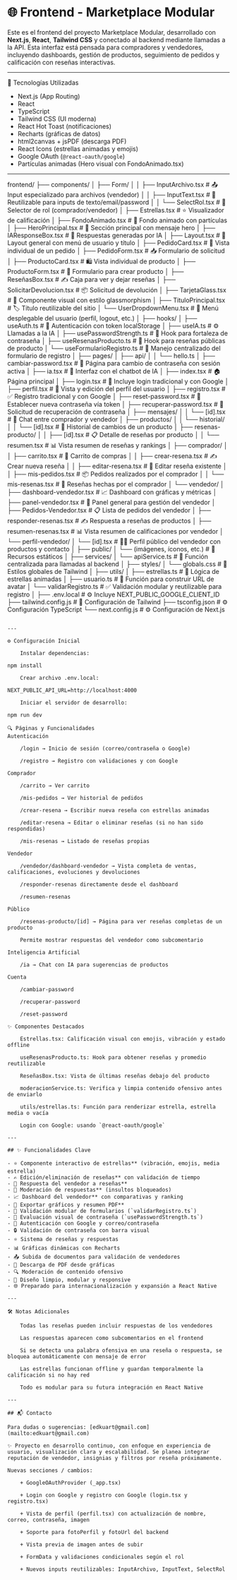 # 🌐 Frontend - Marketplace Modular

Este es el frontend del proyecto Marketplace Modular, desarrollado con **Next.js**, **React**, **Tailwind CSS** y conectado al backend mediante llamadas a la API. Esta interfaz está pensada para compradores y vendedores, incluyendo dashboards, gestión de productos, seguimiento de pedidos y calificación con reseñas interactivas.

---

🚀 Tecnologías Utilizadas

- Next.js (App Routing)
- React
- TypeScript
- Tailwind CSS (UI moderna)
- React Hot Toast (notificaciones)
- Recharts (gráficas de datos)
- html2canvas + jsPDF (descarga PDF)
- React Icons (estrellas animadas y emojis)
- Google OAuth (`@react-oauth/google`)
- Partículas animadas (Hero visual con FondoAnimado.tsx)
---

frontend/
├── components/
│   ├── Form/
│   │   ├── InputArchivo.tsx          # 📤 Input especializado para archivos (vendedor)
│   │   ├── InputText.tsx             # 🧾 Reutilizable para inputs de texto/email/password
│   │   └── SelectRol.tsx             # 👤 Selector de rol (comprador/vendedor)
│   ├── Estrellas.tsx                 # ⭐ Visualizador de calificación
│   ├── FondoAnimado.tsx              # 🌄 Fondo animado con partículas
│   ├── HeroPrincipal.tsx             # 🧵 Sección principal con mensaje hero
│   ├── IAResponseBox.tsx             # 🤖 Respuestas generadas por IA
│   ├── Layout.tsx                    # 🧱 Layout general con menú de usuario y título
│   ├── PedidoCard.tsx                # 🧾 Vista individual de un pedido
│   ├── PedidoForm.tsx                # 📥 Formulario de solicitud
│   ├── ProductoCard.tsx              # 🛍 Vista individual de producto
│   ├── ProductoForm.tsx              # 🧾 Formulario para crear producto
│   ├── ReseñasBox.tsx                # ✍️ Caja para ver y dejar reseñas
│   ├── SolicitarDevolucion.tsx       # 📦 Solicitud de devolución
│   ├── TarjetaGlass.tsx              # 🧊 Componente visual con estilo glassmorphism
│   ├── TituloPrincipal.tsx           # 🏷 Título reutilizable del sitio
│   └── UserDropdownMenu.tsx          # 👤 Menú desplegable del usuario (perfil, logout, etc.)
│
├── hooks/
│   ├── useAuth.ts                    # 🔐 Autenticación con token localStorage
│   ├── useIA.ts                      # ⚙️ Llamadas a la IA
│   ├── usePasswordStrength.ts        # 💪 Hook para fortaleza de contraseña
│   ├── useResenasProducto.ts         # 🔁 Hook para reseñas públicas de producto
│   └── useFormularioRegistro.ts      # 🧾 Manejo centralizado del formulario de registro
│
├── pages/
│   ├── api/
│   │   └── hello.ts
│   ├── cambiar-password.tsx          # 🔑 Página para cambio de contraseña con sesión activa
│   ├── ia.tsx                        # 🧠 Interfaz con el chatbot de IA
│   ├── index.tsx                     # 🏠 Página principal
│   ├── login.tsx                     # 🔐 Incluye login tradicional y con Google
│   ├── perfil.tsx                    # 👤 Vista y edición del perfil del usuario
│   ├── registro.tsx                  # ✅ Registro tradicional y con Google
│   ├── reset-password.tsx            # 🔐 Establecer nueva contraseña vía token
│   ├── recuperar-password.tsx        # 📨 Solicitud de recuperación de contraseña
│   ├── mensajes/
│   │   └── [id].tsx                  # 💬 Chat entre comprador y vendedor
│   ├── productos/
│   │   └── historial/
│   │       └── [id].tsx              # 📜 Historial de cambios de un producto
│   ├── resenas-producto/
│   │   ├── [id].tsx                  # 📋 Detalle de reseñas por producto
│   │   └── resumen.tsx              # 📊 Vista resumen de reseñas y rankings
│   ├── comprador/
│   │   ├── carrito.tsx               # 🛒 Carrito de compras
│   │   ├── crear-resena.tsx         # ✍️ Crear nueva reseña
│   │   ├── editar-resena.tsx        # 📝 Editar reseña existente
│   │   ├── mis-pedidos.tsx          # 📦 Pedidos realizados por el comprador
│   │   └── mis-resenas.tsx          # 🧾 Reseñas hechas por el comprador
│   └── vendedor/
│       ├── dashboard-vendedor.tsx   # 📈 Dashboard con gráficas y métricas
│       ├── panel-vendedor.tsx       # 🧮 Panel general para gestión del vendedor
│       ├── Pedidos-Vendedor.tsx     # 📋 Lista de pedidos del vendedor
│       ├── responder-resenas.tsx    # ✍️ Respuesta a reseñas de productos
│       ├── resumen-resenas.tsx      # 📊 Vista resumen de calificaciones por vendedor
│       └── perfil-vendedor/
│           └── [id].tsx             # 🧑‍💼 Perfil público del vendedor con productos y contacto
│
├── public/
│   └── (imágenes, íconos, etc.)      # 📁 Recursos estáticos
│
├── services/
│   └── apiService.ts                # 📡 Función centralizada para llamadas al backend
│
├── styles/
│   └── globals.css                  # 🎨 Estilos globales de Tailwind
│
├── utils/
│   ├── estrellas.ts                 # 🌟 Lógica de estrellas animadas
│   ├── usuario.ts                   # 🧠 Función para construir URL de avatar
│   └── validarRegistro.ts           # ✅ Validación modular y reutilizable para registro
│
├── .env.local                       # ⚙️ Incluye NEXT_PUBLIC_GOOGLE_CLIENT_ID
├── tailwind.config.js               # 🎨 Configuración de Tailwind
├── tsconfig.json                    # ⚙️ Configuración TypeScript
└── next.config.js                   # ⚙️ Configuración de Next.js

```

---

⚙️ Configuración Inicial

    Instalar dependencias:

npm install

    Crear archivo .env.local:

NEXT_PUBLIC_API_URL=http://localhost:4000

    Iniciar el servidor de desarrollo:

npm run dev

🔍 Páginas y Funcionalidades
Autenticación

    /login → Inicio de sesión (correo/contraseña o Google)

    /registro → Registro con validaciones y con Google

Comprador

    /carrito → Ver carrito

    /mis-pedidos → Ver historial de pedidos

    /crear-resena → Escribir nueva reseña con estrellas animadas

    /editar-resena → Editar o eliminar reseñas (si no han sido respondidas)

    /mis-resenas → Listado de reseñas propias

Vendedor

    /vendedor/dashboard-vendedor → Vista completa de ventas, calificaciones, evoluciones y devoluciones

    /responder-resenas directamente desde el dashboard

    /resumen-resenas

Público

    /resenas-producto/[id] → Página para ver reseñas completas de un producto

    Permite mostrar respuestas del vendedor como subcomentario

Inteligencia Artificial

    /ia → Chat con IA para sugerencias de productos

Cuenta

    /cambiar-password

    /recuperar-password

    /reset-password

✨ Componentes Destacados

    Estrellas.tsx: Calificación visual con emojis, vibración y estado offline

    useResenasProducto.ts: Hook para obtener reseñas y promedio reutilizable

    ReseñasBox.tsx: Vista de últimas reseñas debajo del producto

    moderacionService.ts: Verifica y limpia contenido ofensivo antes de enviarlo

    utils/estrellas.ts: Función para renderizar estrella, estrella media o vacía

    Login con Google: usando `@react-oauth/google`

---

## ✨ Funcionalidades Clave

- ⭐ Componente interactivo de estrellas** (vibración, emojis, media estrella)
- ✍️ Edición/eliminación de reseñas** con validación de tiempo
- 💬 Respuesta del vendedor a reseñas**
- 🚫 Moderación de respuestas** (insultos bloqueados)
- 📈 Dashboard del vendedor** con comparativas y ranking
- 📄 Exportar gráficos y resumen PDF**
- 🧾 Validación modular de formularios (`validarRegistro.ts`)
- 💪 Evaluación visual de contraseña (`usePasswordStrength.ts`)
- 🧠 Autenticación con Google y correo/contraseña
- 🔒 Validación de contraseña con barra visual
- ⭐ Sistema de reseñas y respuestas
- 📊 Gráficas dinámicas con Recharts
- 📤 Subida de documentos para validación de vendedores
- 🧾 Descarga de PDF desde gráficas
- 🔍 Moderación de contenido ofensivo
- 🧱 Diseño limpio, modular y responsive
- 🌐 Preparado para internacionalización y expansión a React Native

---

🛠 Notas Adicionales

    Todas las reseñas pueden incluir respuestas de los vendedores

    Las respuestas aparecen como subcomentarios en el frontend

    Si se detecta una palabra ofensiva en una reseña o respuesta, se bloquea automáticamente con mensaje de error

    Las estrellas funcionan offline y guardan temporalmente la calificación si no hay red

    Todo es modular para su futura integración en React Native

---

## 📬 Contacto

Para dudas o sugerencias: [edkuart@gmail.com](mailto:edkuart@gmail.com)

✨ Proyecto en desarrollo continuo, con enfoque en experiencia de usuario, visualización clara y escalabilidad. Se planea integrar reputación de vendedor, insignias y filtros por reseña próximamente.

Nuevas secciones / cambios:

    + GoogleOAuthProvider (_app.tsx)

    + Login con Google y registro con Google (login.tsx y registro.tsx)

    + Vista de perfil (perfil.tsx) con actualización de nombre, correo, contraseña, imagen

    + Soporte para fotoPerfil y fotoUrl del backend

    + Vista previa de imagen antes de subir

    + FormData y validaciones condicionales según el rol

    + Nuevos inputs reutilizables: InputArchivo, InputText, SelectRol